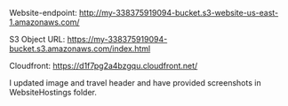 Website-endpoint:
http://my-338375919094-bucket.s3-website-us-east-1.amazonaws.com/

S3 Object URL:
https://my-338375919094-bucket.s3.amazonaws.com/index.html

Cloudfront:
https://d1f7pg2a4bzgqu.cloudfront.net/

I updated image and travel header and have provided screenshots in WebsiteHostings folder.
